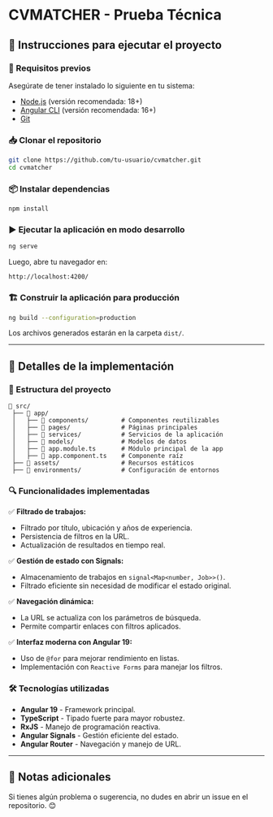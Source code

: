 # CVMATCHER - Prueba Técnica

## 🚀 Instrucciones para ejecutar el proyecto

### 🔧 Requisitos previos
Asegúrate de tener instalado lo siguiente en tu sistema:

- [Node.js](https://nodejs.org/) (versión recomendada: 18+)
- [Angular CLI](https://angular.io/cli) (versión recomendada: 16+)
- [Git](https://git-scm.com/)

### 📥 Clonar el repositorio
```sh
git clone https://github.com/tu-usuario/cvmatcher.git
cd cvmatcher
```

### 📦 Instalar dependencias
```sh
npm install
```

### ▶️ Ejecutar la aplicación en modo desarrollo
```sh
ng serve
```
Luego, abre tu navegador en:
```
http://localhost:4200/
```

### 🏗 Construir la aplicación para producción
```sh
ng build --configuration=production
```
Los archivos generados estarán en la carpeta `dist/`.

---

## 📌 Detalles de la implementación

### 📁 Estructura del proyecto
```
📂 src/
 ├── 📂 app/
 │   ├── 📂 components/         # Componentes reutilizables
 │   ├── 📂 pages/              # Páginas principales
 │   ├── 📂 services/           # Servicios de la aplicación
 │   ├── 📂 models/             # Modelos de datos
 │   ├── 📜 app.module.ts       # Módulo principal de la app
 │   ├── 📜 app.component.ts    # Componente raíz
 ├── 📂 assets/                 # Recursos estáticos
 ├── 📂 environments/           # Configuración de entornos
```

### 🔍 Funcionalidades implementadas
✅ **Filtrado de trabajos:**
   - Filtrado por título, ubicación y años de experiencia.
   - Persistencia de filtros en la URL.
   - Actualización de resultados en tiempo real.

✅ **Gestión de estado con Signals:**
   - Almacenamiento de trabajos en `signal<Map<number, Job>>()`.
   - Filtrado eficiente sin necesidad de modificar el estado original.

✅ **Navegación dinámica:**
   - La URL se actualiza con los parámetros de búsqueda.
   - Permite compartir enlaces con filtros aplicados.

✅ **Interfaz moderna con Angular 19:**
   - Uso de `@for` para mejorar rendimiento en listas.
   - Implementación con `Reactive Forms` para manejar los filtros.

### 🛠 Tecnologías utilizadas
- **Angular 19** - Framework principal.
- **TypeScript** - Tipado fuerte para mayor robustez.
- **RxJS** - Manejo de programación reactiva.
- **Angular Signals** - Gestión eficiente del estado.
- **Angular Router** - Navegación y manejo de URL.

---

## 📜 Notas adicionales
Si tienes algún problema o sugerencia, no dudes en abrir un issue en el repositorio. 😊


